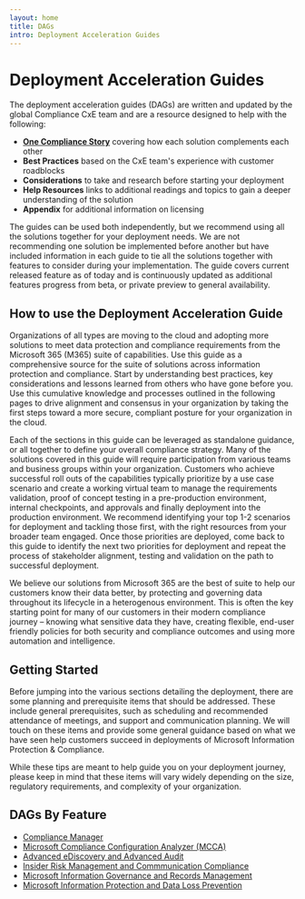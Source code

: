 ```yaml
---
layout: home
title: DAGs
intro: Deployment Acceleration Guides
---
```

# Deployment Acceleration Guides

The deployment acceleration guides (DAGs) are written and updated by the global Compliance CxE team and are a resource designed to help with the following:

* [**One Compliance Story**](/dag/dag-resources#one-compliance-story) covering how each solution complements each other
* **Best Practices** based on the CxE team's experience with customer roadblocks
* **Considerations** to take and research before starting your deployment
* **Help Resources** links to additional readings and topics to gain a deeper understanding of the solution
* **Appendix** for additional information on licensing

The guides can be used both independently, but we recommend using all the solutions together for your deployment needs. We are not recommending one solution be implemented before another but have included information in each guide to tie all the solutions together with features to consider during your implementation. The guide covers current released feature as of today and is continuously updated as additional features progress from beta, or private preview to general availability.

## How to use the Deployment Acceleration Guide

Organizations of all types are moving to the cloud and adopting more solutions to meet data protection and compliance requirements from the Microsoft 365 (M365) suite of capabilities. Use this guide as a comprehensive source for the suite of solutions across information protection and compliance. Start by understanding best practices, key considerations and lessons learned from others who have gone before you. Use this cumulative knowledge and processes outlined in the following pages to drive alignment and consensus in your organization by taking the first steps toward a more secure, compliant posture for your organization in the cloud. 

Each of the sections in this guide can be leveraged as standalone guidance, or all together to define your overall compliance strategy. Many of the solutions covered in this guide will require participation from various teams and business groups within your organization. Customers who achieve successful roll outs of the capabilities typically prioritize by a use case scenario and create a working virtual team to manage the requirements validation, proof of concept testing in a pre-production environment, internal checkpoints, and approvals and finally deployment into the production environment. We recommend identifying your top 1-2 scenarios for deployment and tackling those first, with the right resources from your broader team engaged. Once those priorities are deployed, come back to this guide to identify the next two priorities for deployment and repeat the process of stakeholder alignment, testing and validation on the path to successful deployment. 

We believe our solutions from Microsoft 365 are the best of suite to help our customers know their data better, by protecting and governing data throughout its lifecycle in a heterogenous environment. This is often the key starting point for many of our customers in their modern compliance journey – knowing what sensitive data they have, creating flexible, end-user friendly policies for both security and compliance outcomes and using more automation and intelligence.

## Getting Started

Before jumping into the various sections detailing the deployment, there are some planning and prerequisite items that should be addressed. These include general prerequisites, such as scheduling and recommended attendance of meetings, and support and communication planning. We will touch on these items and provide some general guidance based on what we have seen help customers succeed in deployments of Microsoft Information Protection & Compliance.

While these tips are meant to help guide you on your deployment journey, please keep in mind that these items will vary widely depending on the size, regulatory requirements, and complexity of your organization.

## DAGs By Feature

* [Compliance Manager](../dag/cm)
* [Microsoft Compliance Configuration Analyzer (MCCA)](../dag/mcca)
* [Advanced eDiscovery and Advanced Audit](../dag/aed-audit)
* [Insider Risk Management and Commmunication Compliance](../dag/ir-cc)
* [Microsoft Information Governance and Records Management](../dag/mig-rm)
* [Microsoft Information Protection and Data Loss Prevention](../dag/mip-dlp)

